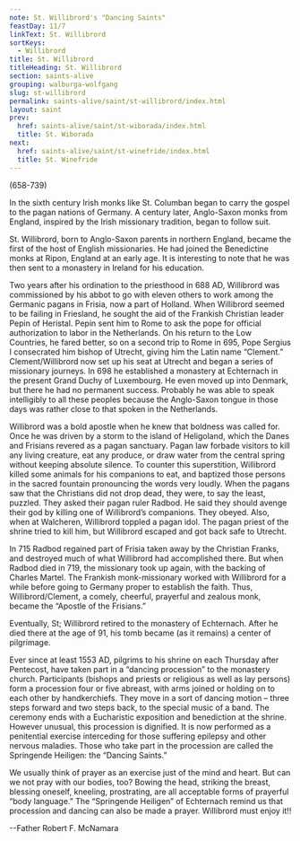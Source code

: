 ```yaml
---
note: St. Willibrord's "Dancing Saints"
feastDay: 11/7
linkText: St. Willibrord
sortKeys:
  - Willibrord
title: St. Willibrord
titleHeading: St. Willibrord
section: saints-alive
grouping: walburga-wolfgang
slug: st-willibrord
permalink: saints-alive/saint/st-willibrord/index.html
layout: saint
prev:
  href: saints-alive/saint/st-wiborada/index.html
  title: St. Wiborada
next:
  href: saints-alive/saint/st-winefride/index.html
  title: St. Winefride
---
```

(658-739)

In the sixth century Irish monks like St. Columban began to carry the gospel to the pagan nations of Germany. A century later, Anglo-Saxon monks from England, inspired by the Irish missionary tradition, began to follow suit.

St. Willibrord, born to Anglo-Saxon parents in northern England, became the first of the host of English missionaries. He had joined the Benedictine monks at Ripon, England at an early age. It is interesting to note that he was then sent to a monastery in Ireland for his education.

Two years after his ordination to the priesthood in 688 AD, Willibrord was commissioned by his abbot to go with eleven others to work among the Germanic pagans in Frisia, now a part of Holland. When Willibrord seemed to be failing in Friesland, he sought the aid of the Frankish Christian leader Pepin of Heristal. Pepin sent him to Rome to ask the pope for official authorization to labor in the Netherlands. On his return to the Low Countries, he fared better, so on a second trip to Rome in 695, Pope Sergius I consecrated him bishop of Utrecht, giving him the Latin name “Clement.” Clement/Willibrord now set up his seat at Utrecht and began a series of missionary journeys. In 698 he established a monastery at Echternach in the present Grand Duchy of Luxembourg. He even moved up into Denmark, but there he had no permanent success. Probably he was able to speak intelligibly to all these peoples because the Anglo-Saxon tongue in those days was rather close to that spoken in the Netherlands.

Willibrord was a bold apostle when he knew that boldness was called for. Once he was driven by a storm to the island of Heligoland, which the Danes and Frisians revered as a pagan sanctuary. Pagan law forbade visitors to kill any living creature, eat any produce, or draw water from the central spring without keeping absolute silence. To counter this superstition, Willibrord killed some animals for his companions to eat, and baptized those persons in the sacred fountain pronouncing the words very loudly. When the pagans saw that the Christians did not drop dead, they were, to say the least, puzzled. They asked their pagan ruler Radbod. He said they should avenge their god by killing one of Willibrord’s companions. They obeyed. Also, when at Walcheren, Willibrord toppled a pagan idol. The pagan priest of the shrine tried to kill him, but Willibrord escaped and got back safe to Utrecht.

In 715 Radbod regained part of Frisia taken away by the Christian Franks, and destroyed much of what Willibrord had accomplished there. But when Radbod died in 719, the missionary took up again, with the backing of Charles Martel. The Frankish monk-missionary worked with Willibrord for a while before going to Germany proper to establish the faith. Thus, Willibrord/Clement, a comely, cheerful, prayerful and zealous monk, became the “Apostle of the Frisians.”

Eventually, St; Willibrord retired to the monastery of Echternach. After he died there at the age of 91, his tomb became (as it remains) a center of pilgrimage.

Ever since at least 1553 AD, pilgrims to his shrine on each Thursday after Pentecost, have taken part in a “dancing procession” to the monastery church. Participants (bishops and priests or religious as well as lay persons) form a procession four or five abreast, with arms joined or holding on to each other by handkerchiefs. They move in a sort of dancing motion – three steps forward and two steps back, to the special music of a band. The ceremony ends with a Eucharistic exposition and benediction at the shrine. However unusual, this procession is dignified. It is now performed as a penitential exercise interceding for those suffering epilepsy and other nervous maladies. Those who take part in the procession are called the Springende Heiligen: the “Dancing Saints.”

We usually think of prayer as an exercise just of the mind and heart. But can we not pray with our bodies, too? Bowing the head, striking the breast, blessing oneself, kneeling, prostrating, are all acceptable forms of prayerful “body language.” The “Springende Heiligen” of Echternach remind us that procession and dancing can also be made a prayer. Willibrord must enjoy it!!

\--Father Robert F. McNamara